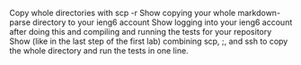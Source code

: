 Copy whole directories with scp -r
Show copying your whole markdown-parse directory to your ieng6 account
Show logging into your ieng6 account after doing this and compiling and running the tests for your repository
Show (like in the last step of the first lab) combining scp, ;, and ssh to copy the whole directory and run the tests in one line.
